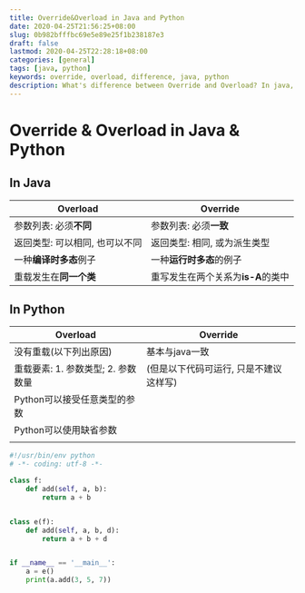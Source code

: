 ```yaml
---
title: Override&Overload in Java and Python
date: 2020-04-25T21:56:25+08:00
slug: 0b982bfffbc69e5e89e25f1b238187e3
draft: false
lastmod: 2020-04-25T22:28:18+08:00
categories: [general]
tags: [java, python]
keywords: override, overload, difference, java, python
description: What's difference between Override and Overload? In java, or Python.
---
```

# Override & Overload in Java & Python

## In Java

| Overload                       | Override                           |
| ------------------------------ | ---------------------------------- |
| 参数列表: 必须**不同**         | 参数列表: 必须**一致**             |
| 返回类型: 可以相同, 也可以不同 | 返回类型: 相同, 或为派生类型       |
| 一种**编译时多态**例子         | 一种**运行时多态**的例子           |
| 重载发生在**同一个类**         | 重写发生在两个关系为**is-A**的类中 |

## In Python

| Overload                           | Override                               |
| ---------------------------------- | -------------------------------------- |
| 没有重载(以下列出原因)             | 基本与java一致                         |
| 重载要素: 1. 参数类型; 2. 参数数量 | (但是以下代码可运行, 只是不建议这样写) |
| Python可以接受任意类型的参数       |                                        |
| Python可以使用缺省参数             |                                        |
|                                    |                                        |

```python
#!/usr/bin/env python
# -*- coding: utf-8 -*-

class f:
    def add(self, a, b):
        return a + b


class e(f):
    def add(self, a, b, d):
        return a + b + d


if __name__ == '__main__':
    a = e()
    print(a.add(3, 5, 7))
```